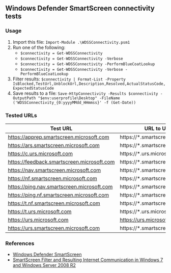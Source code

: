 ## Windows Defender SmartScreen connectivity tests

### Usage 
1. Import this file: `Import-Module .\WDSSConnectivity.psm1`
1. Run one of the following:
    * `$connectivity = Get-WDSSConnectivity`
    * `$connectivity = Get-WDSSConnectivity -Verbose`
    * `$connectivity = Get-WDSSConnectivity -PerformBlueCoatLookup`
    * `$connectivity = Get-WDSSConnectivity -Verbose -PerformBlueCoatLookup`
1. Filter results: `$connectivity | Format-List -Property IsBlocked,TestUrl,UnblockUrl,Description,Resolved,ActualStatusCode,ExpectedStatusCode`
1. Save results to a file: `Save-HttpConnectivity -Results $connectivity -OutputPath "$env:userprofile\Desktop" -FileName ('WDSSConnectivity_{0:yyyyMMdd_HHmmss}' -f (Get-Date))`

### Tested URLs

| Test URL | URL to Unblock | Description |
| -- | -- | -- |
| https://apprep.smartscreen.microsoft.com | https://*.smartscreen.microsoft.com | | 
| https://ars.smartscreen.microsoft.com | https://*.smartscreen.microsoft.com | | 
| https://c.urs.microsoft.com | https://*.urs.microsoft.com | | 
| https://feedback.smartscreen.microsoft.com | https://*.smartscreen.microsoft.com | |   
| https://nav.smartscreen.microsoft.com | https://*.smartscreen.microsoft.com | | 
| https://nf.smartscreen.microsoft.com | https://*.smartscreen.microsoft.com | | 
| https://ping.nav.smartscreen.microsoft.com | https://*.smartscreen.microsoft.com | | 
| https://ping.nf.smartscreen.microsoft.com | https://*.smartscreen.microsoft.com | | 
| https://t.nf.smartscreen.microsoft.com | https://*.smartscreen.microsoft.com | |   
| https://t.urs.microsoft.com | https://*.urs.microsoft.com | | 
| https://urs.microsoft.com | https://urs.microsoft.com | | 
| https://urs.smartscreen.microsoft.com | https://*.smartscreen.microsoft.com | | 

### References
* [Windows Defender SmartScreen](https://docs.microsoft.com/en-us/windows/security/threat-protection/windows-defender-smartscreen/windows-defender-smartscreen-overview)
* [SmartScreen Filter and Resulting Internet Communication in Windows 7 and Windows Server 2008 R2](https://docs.microsoft.com/en-us/previous-versions/windows/it-pro/windows-server-2008-R2-and-2008/ee126149(v=ws.10))